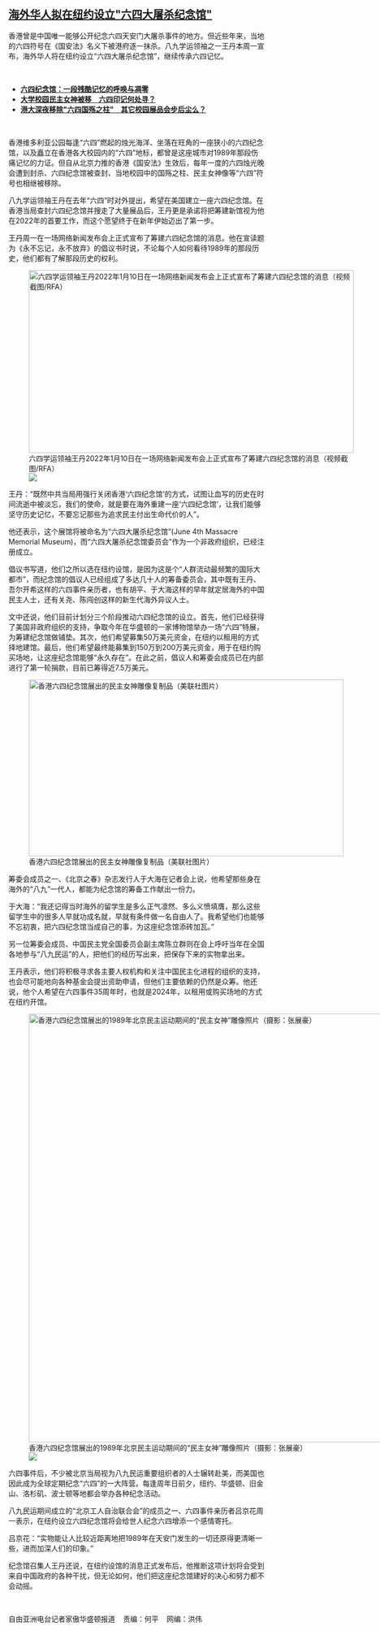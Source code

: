 <!--1641844859000-->
[海外华人拟在纽约设立"六四大屠杀纪念馆"](https://www.rfa.org/mandarin/yataibaodao/zhengzhi/hc-01102022095116.html)
------

<p></p><p>香港曾是中国唯一能够公开纪念六四天安门大屠杀事件的地方。但近些年来，当地的六四符号在《国安法》名义下被港府逐一抹杀。八九学运领袖之一王丹本周一宣布，海外华人将在纽约设立<span>“</span><span>六四大屠杀纪念馆</span><span>”</span><span>，继续传承六四记忆。</span></p><p><br/></p><ul><li><a href="https://www.rfa.org/mandarin/ytbdzhuantixilie/hkaspd/64memorial-09242021145944.html"><strong>六四纪念馆：一段残酷记忆的呼唤与凋零</strong></a></li><li><strong><a href="https://www.rfa.org/mandarin/yataibaodao/gangtai/ac2-12242021093922.html">大学校园民主女神被移　六四印记何处寻？</a></strong></li><li><strong><a href="https://www.rfa.org/mandarin/yataibaodao/gangtai/gl-12232021072448.html">港大深夜移除"六四国殇之柱"　其它校园展品会步后尘么？</a></strong></li></ul><p><br/></p><p>香港维多利亚公园每逢<span>“</span><span>六四</span><span>”</span><span>燃起的烛光海洋、坐落在旺角的一座狭小的六四纪念馆，以及矗立在香港各大校园内的</span><span>“</span><span>六四</span><span>”</span><span>地标，都曾是这座城市对</span><span>1989</span><span>年那段伤痛记忆的力证。但自从北京力推的香港《国安法》生效后，每年一度的六四烛光晚会遭到封杀、六四纪念馆被查封、当地校园中的国殇之柱、民主女神像等</span><span>“</span><span>六四</span><span>”</span><span>符号也相继被移除。</span></p><p><span>八九学运领袖王丹在去年</span><span>“</span><span>六四</span><span>”</span><span>时对外提出，希望在美国建立一座六四纪念馆。在香港当局查封六四纪念馆并搜走了大量展品后，王丹更是承诺将把筹建新馆视为他在</span><span>2022</span><span>年的首要工作，而这个愿望终于在新年伊始迈出了第一步。</span></p><p><span>王丹周一在一场网络新闻发布会上正式宣布了筹建六四纪念馆的消息。他在宣读题为《永不忘记，永不放弃》的倡议书时说，不论每个人如何看待</span><span>1989</span><span>年的那段历史，他们都有了解那段历史的权利。</span></p><p><span><figure class="image-richtext image-inline captioned" style="width:640px;"><img alt="六四学运领袖王丹2022年1月10日在一场网络新闻发布会上正式宣布了筹建六四纪念馆的消息（视频截图/RFA）" height="360" src="https://www.rfa.org/mandarin/yataibaodao/zhengzhi/hc-01102022095116.html/hc0110c.jpg/@@images/6709f64b-d3d2-4128-849c-9a25329d264b.jpeg" title="hc0110c.jpg" width="640"/><figcaption class="image-caption">六四学运领袖王丹2022年1月10日在一场网络新闻发布会上正式宣布了筹建六四纪念馆的消息（视频截图/RFA）</figcaption><small></small><div id="zoomattribute"><a data-caption="六四学运领袖王丹2022年1月10日在一场网络新闻发布会上正式宣布了筹建六四纪念馆的消息（视频截图/RFA）" data-fancybox="" href="https://www.rfa.org/mandarin/yataibaodao/zhengzhi/hc-01102022095116.html/hc0110c.jpg" id="single_image" title="六四学运领袖王丹2022年1月10日在一场网络新闻发布会上正式宣布了筹建六四纪念馆的消息（视频截图/RFA）"><img src="/++plone++rfa-resources/img/icon-zoom.png"/></a></div></figure></span></p><p><span>王丹：</span><span>“</span><span>既然中共当局用强行关闭香港</span><span>‘</span><span>六四纪念馆</span><span>’</span><span>的方式，试图让血写的历史在时间流逝中被淡忘，我们的使命，就是要在海外重建一座</span><span>‘</span><span>六四纪念馆</span><span>’</span><span>，让我们能够坚守历史记忆，不要忘记那些为追求民主付出生命代价的人</span><span>”</span><span>。</span></p><p><span>他还表示，这个展馆将被命名为</span><span>“</span><span>六四大屠杀纪念馆</span><span>”(June 4th Massacre Memorial Museum)</span><span>，而</span><span>“</span><span>六四大屠杀纪念馆委员会</span><span>”</span><span>作为一个非政府组织，已经注册成立。</span></p><p><span>倡议书写道，他们之所以选在纽约设馆，是因为这是个</span><span>“</span><span>人群流动最频繁的国际大都市</span><span>”</span><span>，而纪念馆的倡议人已经组成了多达几十人的筹备委员会，其中既有王丹、吾尔开希这样的六四事件亲历者，也有胡平、于大海这样的早年就定居海外的中国民主人士，还有关尧、陈闯创这样的新生代海外异议人士。</span></p><p><span>文中还说，他们目前计划分三个阶段推动六四纪念馆的设立。首先，他们已经获得了美国非政府组织的支持，争取今年在华盛顿的一家博物馆举办一场</span><span>“</span><span>六四</span><span>”</span><span>特展，为筹建纪念馆做铺垫。其次，他们希望募集</span><span>50</span><span>万美元资金，在纽约以租用的方式择地建馆。最后，他们希望最终能募集到</span><span>150</span><span>万到</span><span>200</span><span>万美元资金，用于在纽约购买场地，让这座纪念馆能够</span><span>“</span><span>永久存在</span><span>”</span><span>。在此之前，倡议人和筹委会成员已在内部进行了第一轮捐款，目前已筹得近</span><span>7.5</span><span>万美元。</span></p><p><span><figure class="image-richtext image-inline captioned" style="width:620px;"><img alt="香港六四纪念馆展出的民主女神雕像复制品（美联社图片）" height="348" src="https://www.rfa.org/mandarin/yataibaodao/zhengzhi/hc-01102022095116.html/hc0110.jpg/@@images/c88cc9e8-a8ef-498a-8629-035e67735fd1.jpeg" title="hc0110.jpg" width="620"/><figcaption class="image-caption">香港六四纪念馆展出的民主女神雕像复制品（美联社图片）</figcaption><small></small></figure></span></p><p><span>筹委会成员之一、《北京之春》杂志发行人于大海在记者会上说，他希望那些身在海外的</span><span>“</span><span>八九</span><span>”</span><span>一代人，都能为纪念馆的筹备工作献出一份力。</span></p><p><span>于大海：</span><span>“</span><span>我还记得当时海外的留学生是多么正气凛然、多么义愤填膺，那么这些留学生中的很多人早就功成名就，早就有条件做一名自由人了。我希望他们也能够不忘初衷，把六四纪念馆当成自己的事，为这座纪念馆添砖加瓦。</span><span>”</span></p><p><span>另一位筹委会成员、中国民主党全国委员会副主席陈立群则在会上呼吁当年在全国各地参与</span><span>“</span><span>八九民运</span><span>”</span><span>的人，把他们的经历写出来，把保存下来的实物拿出来。</span></p><p><span>王丹表示，他们将积极寻求各主要人权机构和关注中国民主化进程的组织的支持，也会尽可能地向各种基金会提出资助申请，但他们主要依赖的仍然是众筹。他还说，他个人希望在六四事件</span><span>35</span><span>周年时，也就是</span><span>2024</span><span>年，以租用或购买场地的方式在纽约开馆。</span></p><p><span><figure class="image-richtext image-inline captioned" style="width:1500px;"><img alt="香港六四纪念馆展出的1989年北京民主运动期间的“民主女神”雕像照片（摄影：张展豪）" height="844" src="https://www.rfa.org/mandarin/yataibaodao/zhengzhi/hc-01102022095116.html/hc0110a.jpg/@@images/f8df0105-7708-4362-952d-f2fb9bee2233.jpeg" title="hc0110a.jpg" width="1500"/><figcaption class="image-caption">香港六四纪念馆展出的1989年北京民主运动期间的“民主女神”雕像照片（摄影：张展豪）</figcaption><small></small><div id="zoomattribute"><a data-caption="香港六四纪念馆展出的1989年北京民主运动期间的“民主女神”雕像照片（摄影：张展豪）" data-fancybox="" href="https://www.rfa.org/mandarin/yataibaodao/zhengzhi/hc-01102022095116.html/hc0110a.jpg" id="single_image" title="香港六四纪念馆展出的1989年北京民主运动期间的“民主女神”雕像照片（摄影：张展豪）"><img src="/++plone++rfa-resources/img/icon-zoom.png"/></a></div></figure></span></p><p><span>六四事件后，不少被北京当局视为八九民运重要组织者的人士辗转赴美，而美国也因此成为全球定期纪念</span><span>“</span><span>六四</span><span>”</span><span>的一大阵营。每逢周年日前夕，纽约、华盛顿、旧金山、洛杉矶、波士顿等地都会举办各种纪念活动。</span></p><p><span>八九民运期间成立的</span><span>“</span><span>北京工人自治联合会</span><span>”</span><span>的成员之一、六四事件亲历者吕京花周一表示，在纽约设立六四纪念馆将会给世人纪念六四增添一个感情寄托。</span></p><p><span>吕京花：</span><span>“</span><span>实物能让人比较近距离地把</span><span>1989</span><span>年在天安门发生的一切还原得更清晰一些，进而加深人们的印象。</span><span>”</span></p><p><span>纪念馆召集人王丹还说，在纽约设馆的消息正式发布后，他推断这项计划将会受到来自中国政府的各种干扰，但无论如何，他们把这座纪念馆建好的决心和努力都不会动摇。</span></p><p><br/></p><p><span>自由亚洲电台记者家傲华盛顿报道    责编：何平    网编：洪伟<br/></span></p>

